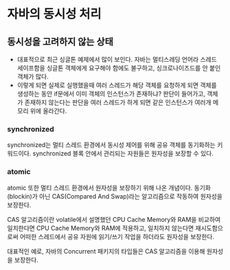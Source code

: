 # 자바의 동시성 처리

## 동시성을 고려하지 않는 상태
 - 대표적으로 최근 싱글톤 예제에서 많이 보인다. 자바는 멀티스레딩 언어라 스레드 세이프함을 싱글톤 객체에게 요구해야 함에도 불구하고, 싱크로나이즈드를 안 붙인 객체가 많다. 
 - 이렇게 되면 실제로 실행했을때 여러 스레드가 해당 객체를 요청하게 되면 객체를 생성하는 동안 if문에서 이미 객체의 인스턴스가 존재하냐? 판단이 들어가고, 객체가 존재하지 않는다는 판단을 여러 스레드가 하게 되면 같은 인스턴스가 여러개 메모리 위에 올라간다. 



### synchronized

synchronized는 멀티 스레드 환경에서 동시성 제어를 위해 공유 객체를 동기화하는 키워드이다. synchronized 블록 안에서 관리되는 자원들은 원자성을 보장할 수 있다.

### atomic

atomic 또한 멀티 스레드 환경에서 원자성을 보장하기 위해 나온 개념이다. 동기화(blockin)가 아닌 CAS(Compared And Swap)라는 알고리즘으로 작동하여 원자성을 보장한다.

CAS 알고리즘이란 volatile에서 설명했던 CPU Cache Memory와 RAM을 비교하여 일치한다면 CPU Cache Memory와 RAM에 적용하고, 일치하지 않는다면 재시도함으로써 어떠한 스레드에서 공유 자원에 읽기/쓰기 작업을 하더라도 원자성을 보장한다.

대표적인 예로, 자바의 Concurrent 패키지의 타입들은 CAS 알고리즘을 이용해 원자성을 보장한다.
